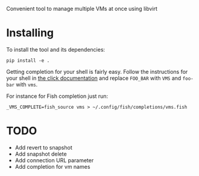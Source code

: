 Convenient tool to manage multiple VMs at once using libvirt

# Installing

To install the tool and its dependencies:

```
pip install -e .
```

Getting completion for your shell is fairly easy.
Follow the instructions for your shell in [the click documentation](https://click.palletsprojects.com/en/8.0.x/shell-completion/#enabling-completion) and replace `FOO_BAR` with `VMS` and `foo-bar` with `vms`.

For instance for Fish completion just run:

```
_VMS_COMPLETE=fish_source vms > ~/.config/fish/completions/vms.fish
```

# TODO

* Add revert to snapshot
* Add snapshot delete
* Add connection URL parameter
* Add completion for vm names

